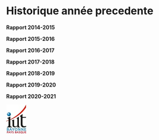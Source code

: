# Historique année precedente 


**Rapport 2014-2015**

**Rapport 2015-2016**

**Rapport 2016-2017**

**Rapport 2017-2018**

**Rapport 2018-2019**

**Rapport 2019-2020**

**Rapport 2020-2021**

![Screenshot](pic/logo_iut.png)
